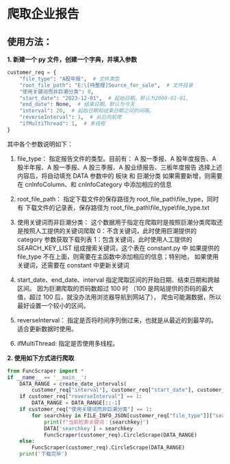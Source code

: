 # 爬取企业报告

## 使用方法：

**1. 新建一个 py 文件，创建一个字典，并填入参数**

```python
customer_req = {
    "file_type": "A股年报",  # 文件类型
    "root_file_path": "E:\[待整理]Source_for_sale",  # 文件目录
    "使用关键词而非巨潮分类": 0,
    "start_date": "2023-12-01",  # 起始日期。默认为2000-01-01,
    "end_date": None,  # 结束日期。默认为今天
    "interval": 20,  # 起始日期和结束日期之间的间隔。
    "reverseInterval": 1,  # 从后向前爬
    "ifMultiThread": 1,  # 多线程
}

```

其中各个参数说明如下：

1. file_type：
   指定报告文件的类型。目前有：
   A 股一季报、A 股年度报告、A 股半年报、A 股一季报、A 股三季报、A 股业绩报告、三板年度报告
   选择上述内容后，将自动填充 DATA 参数中的 板块 和 巨潮分类
   如果需要新增，则需要在 cnInfoColumn、和 cnInfoCategory 中添加相应的信息

2. root_file_path：
   指定下载文件的保存路径为 root_file_path\file_type，同时有
   下载文件的记录表，保存路径为 root_file_path\file_type\file_type.txt

3. 使用关键词而非巨潮分类：
   这个数据用于指定在爬取时是按照巨潮分类爬取还是按照人工提供的关键词爬取
   0：不含关键词，此时使用巨潮提供的 category 参数获取下载列表
   1：包含关键词，此时使用人工提供的 SEARCH_KEY_LIST 组成搜索关键词，这个表在 constant.py 中
   如果提供的 file_type 不在上面，则需要在主函数中添加相应的信息；特别地，
   如果使用关键词，还需要在 constant 中更新关键词

4. start_date、end_date、interval
   指定爬取区间的开始日期、结束日期和跨越区间。
   因为巨潮爬取的页码数超过 100 时
   （100 是网站提供的页码的最大值，超过 100 后，就没办法用浏览器导航到网站了），
   爬虫可能漏数据，所以最好设置一个较小的区间。

5. reverseInterval：
   指定是否将时间序列倒过来，也就是从最近的到最早的。
   适合更新数据时使用。

6. ifMultiThread:
   指定是否使用多线程。

**2. 使用如下方式进行爬取**

```python
from FuncScraper import *
if __name__ == '__main__':
    DATA_RANGE = create_date_intervals(
        customer_req["interval"], customer_req["start_date"], customer_req["end_date"])
    if customer_req["reverseInterval"] == 1:
        DATA_RANGE = DATA_RANGE[::-1]
    if customer_req["使用关键词而非巨潮分类"] == 1:
        for searchkey in FILE_INFO_JSON[customer_req["file_type"]]["search_keys"]:
            print(f"当前检索关键词：{searchkey}")
            DATA['searchkey'] = searchkey
            FuncScraper(customer_req).CircleScrape(DATA_RANGE)
    else:
        FuncScraper(customer_req).CircleScrape(DATA_RANGE)
    print('下载完毕')
```
